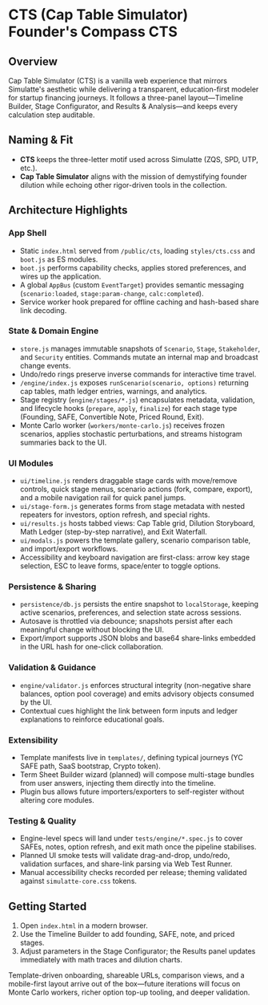 # CTS (Cap Table Simulator) Founder's Compass CTS

## Overview

Cap Table Simulator (CTS) is a vanilla web experience that mirrors Simulatte's aesthetic while delivering a transparent, education-first modeler for startup financing journeys. It follows a three-panel layout—Timeline Builder, Stage Configurator, and Results & Analysis—and keeps every calculation step auditable.

## Naming & Fit

- **CTS** keeps the three-letter motif used across Simulatte (ZQS, SPD, UTP, etc.).
- **Cap Table Simulator** aligns with the mission of demystifying founder dilution while echoing other rigor-driven tools in the collection.

## Architecture Highlights

### App Shell
- Static `index.html` served from `/public/cts`, loading `styles/cts.css` and `boot.js` as ES modules.
- `boot.js` performs capability checks, applies stored preferences, and wires up the application.
- A global `AppBus` (custom `EventTarget`) provides semantic messaging (`scenario:loaded`, `stage:param-change`, `calc:completed`).
- Service worker hook prepared for offline caching and hash-based share link decoding.

### State & Domain Engine
- `store.js` manages immutable snapshots of `Scenario`, `Stage`, `Stakeholder`, and `Security` entities. Commands mutate an internal map and broadcast change events.
- Undo/redo rings preserve inverse commands for interactive time travel.
- `/engine/index.js` exposes `runScenario(scenario, options)` returning cap tables, math ledger entries, warnings, and analytics.
- Stage registry (`engine/stages/*.js`) encapsulates metadata, validation, and lifecycle hooks (`prepare`, `apply`, `finalize`) for each stage type (Founding, SAFE, Convertible Note, Priced Round, Exit).
- Monte Carlo worker (`workers/monte-carlo.js`) receives frozen scenarios, applies stochastic perturbations, and streams histogram summaries back to the UI.

### UI Modules
- `ui/timeline.js` renders draggable stage cards with move/remove controls, quick stage menus, scenario actions (fork, compare, export), and a mobile navigation rail for quick panel jumps.
- `ui/stage-form.js` generates forms from stage metadata with nested repeaters for investors, option refresh, and special rights.
- `ui/results.js` hosts tabbed views: Cap Table grid, Dilution Storyboard, Math Ledger (step-by-step narrative), and Exit Waterfall.
- `ui/modals.js` powers the template gallery, scenario comparison table, and import/export workflows.
- Accessibility and keyboard navigation are first-class: arrow key stage selection, ESC to leave forms, space/enter to toggle options.

### Persistence & Sharing
- `persistence/db.js` persists the entire snapshot to `localStorage`, keeping active scenarios, preferences, and selection state across sessions.
- Autosave is throttled via debounce; snapshots persist after each meaningful change without blocking the UI.
- Export/import supports JSON blobs and base64 share-links embedded in the URL hash for one-click collaboration.

### Validation & Guidance
- `engine/validator.js` enforces structural integrity (non-negative share balances, option pool coverage) and emits advisory objects consumed by the UI.
- Contextual cues highlight the link between form inputs and ledger explanations to reinforce educational goals.

### Extensibility
- Template manifests live in `templates/`, defining typical journeys (YC SAFE path, SaaS bootstrap, Crypto token).
- Term Sheet Builder wizard (planned) will compose multi-stage bundles from user answers, injecting them directly into the timeline.
- Plugin bus allows future importers/exporters to self-register without altering core modules.

### Testing & Quality
- Engine-level specs will land under `tests/engine/*.spec.js` to cover SAFEs, notes, option refresh, and exit math once the pipeline stabilises.
- Planned UI smoke tests will validate drag-and-drop, undo/redo, validation surfaces, and share-link parsing via Web Test Runner.
- Manual accessibility checks recorded per release; theming validated against `simulatte-core.css` tokens.

## Getting Started

1. Open `index.html` in a modern browser.
2. Use the Timeline Builder to add founding, SAFE, note, and priced stages.
3. Adjust parameters in the Stage Configurator; the Results panel updates immediately with math traces and dilution charts.

Template-driven onboarding, shareable URLs, comparison views, and a mobile-first layout arrive out of the box—future iterations will focus on Monte Carlo workers, richer option top-up tooling, and deeper validation.
